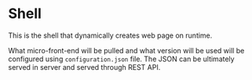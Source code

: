 # Shell

This is the shell that dynamically creates web page on runtime.

What micro-front-end will be pulled and what version will be used will be configured using `configuration.json` file. The JSON can be ultimately served in server and served through REST API.
